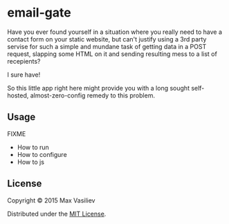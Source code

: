 # email-gate

Have you ever found yourself in a situation where you really need to 
have a contact form on your static website, but can't justify using 
a 3rd party servise for such a simple and mundane task of getting data 
in a POST request, slapping some HTML on it and sending resulting mess 
to a list of recepients?

I sure have!

So this little app right here might provide you with a long sought 
self-hosted, almost-zero-config remedy to this problem.

## Usage

FIXME

* How to run
* How to configure
* How to js

## License

Copyright © 2015 Max Vasiliev


Distributed under the [MIT License](http://www.opensource.org/licenses/MIT).
